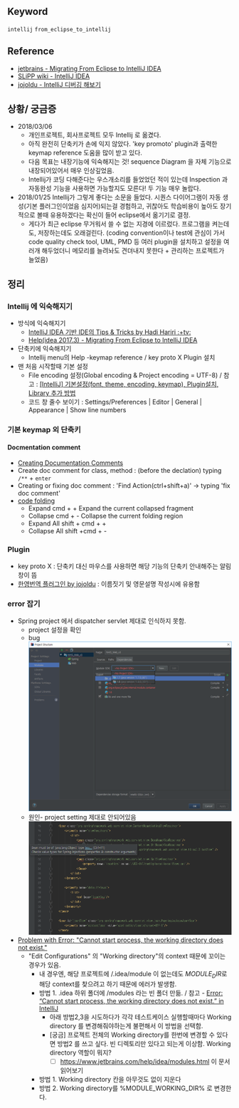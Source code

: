 ## Keyword
`intellij` `from_eclipse_to_intellij`

## Reference
- [jetbrains - Migrating From Eclipse to IntelliJ IDEA](https://www.jetbrains.com/help/idea/eclipse.html)
- [SLiPP wiki - IntelliJ IDEA](https://www.slipp.net/wiki/display/IDE/IntelliJ+IDEA)
- [jojoldu - IntelliJ 디버깅 해보기](http://jojoldu.tistory.com/149?category=678716)

## 상황/ 궁금증
- 2018/03/06 
  - 개인프로젝트, 회사프로젝트 모두 Intellij 로 옮겼다.
  - 아직 완전히 단축키가 손에 익지 않았다. 'key promoto' plugin과 출력한 keymap reference 도움을 많이 받고 있다. 
  - 다음 목표는 내장기능에 익숙해지는 것! sequence Diagram 을 자체 기능으로 내장되어있어서 매우 인상깊었음. 
  - Intellij가 코딩 다해준다는 우스개소리를 들었었던 적이 있는데 Inspection 과 자동완성 기능을 사용하면 가능할지도 모른다! 두 기능 매우 놀랍다.
- 2018/01/25 Intellij가 그렇게 좋다는 소문을 들었다. 시퀀스 다이어그램이 자동 생성(기본 플러그인이었음 심지어)되는걸 경험하고, 귀찮아도 학습비용이 높아도 장기적으로 볼때 유용하겠다는 확신이 들어 eclipse에서 옮기기로 결정. 
  - 게다가 최근 eclipse 무거워서 쓸 수 없는 지경에 이르렀다. 프로그램을 켜는데도, 저장하는데도 오래걸린다. (coding convention이나 test에 관심이 가서 code quality check tool, UML, PMD 등 여러 plugin을 설치하고 설정을 여러개 해두었더니 메모리를 늘려놔도 견뎌내지 못한다 + 관리하는 프로젝트가 늘었음)

## 정리
### Intellij 에 익숙해지기
- 방식에 익숙해지기
  - [IntelliJ IDEA 기반 IDE의 Tips & Tricks by Hadi Hariri :+tv:](https://youtu.be/haEvl7ZV5sU)
  - [Help(idea 2017.3) - Migrating From Eclipse to IntelliJ IDEA](https://www.jetbrains.com/help/idea/2017.3/eclipse.html?utm_campaign=IU&utm_content=2017.3&utm_medium=help_link&utm_source=from_product)
- 단축키에 익숙해지기
  - Intellij menu의 Help -keymap reference / key proto X Plugin 설치
- 맨 처음 시작할때 기본 설정
  - File encoding 설정(Global encoding & Project encoding = UTF-8) / 참고 : [[IntelliJ] 기본설정(font, theme, encoding, keymap), Plugin설치, Library 추가 방법](http://blog.woniper.net/184?category=537962)
  - 코드 창 줄수 보이기 : Settings/Preferences | Editor | General | Appearance | Show line numbers 

### 기본 keymap 외 단축키
#### Docmentation comment
- [Creating Documentation Comments](https://www.jetbrains.com/help/idea/creating-documentation-comments.html)
- Create doc comment for class, method : (before the declation) typing `/**` + `enter`
- Creating or fixing doc comment : 'Find Action(ctrl+shift+a)' -> typing 'fix doc comment'
- [code folding](https://www.jetbrains.com/help/idea/code-folding.html)
  - Expand  cmd + +   Expand the current collapsed fragment
  - Collapse  cmd + -  Collapse the current folding region
  - Expand All  shift + cmd + + 
  - Collapse All  shift +cmd + - 

### Plugin
- key proto X : 단축키 대신 마우스를 사용하면 해당 기능의 단축키 안내해주는 알림창이 뜸
- [한영번역 플러그인 by jojoldu](https://github.com/jojoldu/translator) : 이름짓기 및 영문설명 작성시에 유용함

### error 잡기
- Spring project 에서 dispatcher servlet 제대로 인식하지 못함.
  - project 설정을 확인
  - bug ![bug](/Image/IntellijSettingNoProjectSDK.png "bug 발생화면")
  - 원인- project setting 제대로 안되어있음 ![cause](/Image/IntellijSettingDispatherNotFound.png "bug 원인")
- [Problem with Error: "Cannot start process, the working directory does not exist."](https://intellij-support.jetbrains.com/hc/en-us/community/posts/207043685-Problem-with-Error-Cannot-start-process-the-working-directory-does-not-exist-)
  - "Edit Configurations" 의 "Working directory"의 context 때문에 꼬이는 경우가 있음.
    - 내 경우엔, 해당 프로젝트에 /.idea/module 이 없는데도 $MODULE_DIR$로 해당 context를 찾으려고 하기 때문에 에러가 발생함.
    - 방법 1. .idea 하위 폴더에 /modules 라는 빈 폴더 만듦. / 참고 - [Error: “Cannot start process, the working directory does not exist.” in IntelliJ](https://stackoverflow.com/questions/48098421/error-cannot-start-process-the-working-directory-does-not-exist-in-intellij)
      - 아래 방법2,3을 시도하다가 각각 테스트케이스 실행할때마다 Working directory 를 변경해줘야하는게 불편해서 이 방법을 선택함. 
      - [궁금] 프로젝트 전체의 Working directory를 한번에 변경할 수 있다면 방법2 를 쓰고 싶다. 빈 디렉토리만 있다고 되는게 이상함. Working directory 역할이 뭐지?
        - [ ] https://www.jetbrains.com/help/idea/modules.html 이 문서 읽어보기 
    - 방법 1. Working directory 칸을 아무것도 없이 지운다
    - 방법 2. Working directory를 %MODULE_WORKING_DIR% 로 변경한다.


